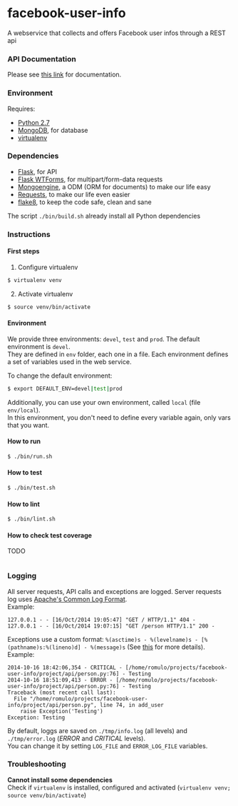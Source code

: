 facebook-user-info
==================

A webservice that collects and offers Facebook user infos through a REST api

### API Documentation

Please see [this link](./docs/api.md) for documentation.

### Environment

Requires: 
- [Python 2.7](https://www.python.org/download/releases/2.7/)
- [MongoDB](http://www.mongodb.org/), for database
- [virtualenv](http://virtualenv.readthedocs.org/en/latest/)

### Dependencies

- [Flask](http://flask.pocoo.org/), for API
- [Flask WTForms](https://wtforms.readthedocs.org/en/latest/), for multipart/form-data requests
- [Mongoengine](http://mongoengine.org/), a ODM (ORM for documents) to make our life easy
- [Requests](http://docs.python-requests.org/), to make our life even easier
- [flake8](https://pypi.python.org/pypi/flake8), to keep the code safe, clean and sane

The script `./bin/build.sh` already install all Python dependencies

### Instructions

#### First steps

1. Configure virtualenv

```bash
$ virtualenv venv
```

2. Activate virtualenv

```bash
$ source venv/bin/activate
```

#### Environment

We provide three environments: `devel`, `test` and `prod`. The default environment is `devel`.  
They are defined in `env` folder, each one in a file.
Each environment defines a set of variables used in the web service.  
  
To change the default environment:
```bash
$ export DEFAULT_ENV=devel|test|prod
```

Additionally, you can use your own environment, called `local` (file `env/local`).  
In this environment, you don't need to define every variable again, only vars that you want.

#### How to run

```bash
$ ./bin/run.sh
```

#### How to test

```bash
$ ./bin/test.sh
```

#### How to lint

```bash
$ ./bin/lint.sh
```

#### How to check test coverage

TODO
```bash
```

### Logging

All server requests, API calls and exceptions are logged. Server requests log uses [Apache's Common Log Format](http://httpd.apache.org/docs/1.3/logs.html#common).  
Example:
```
127.0.0.1 - - [16/Oct/2014 19:05:47] "GET / HTTP/1.1" 404 -
127.0.0.1 - - [16/Oct/2014 19:07:15] "GET /person HTTP/1.1" 200 -
```
  
Exceptions use a custom format: `%(asctime)s - %(levelname)s - [%(pathname)s:%(lineno)d] - %(message)s` (See [this](https://docs.python.org/2/library/logging.html#logrecord-attributes) for more details).  
Example:
```
2014-10-16 18:42:06,354 - CRITICAL - [/home/romulo/projects/facebook-user-info/project/api/person.py:76] - Testing
2014-10-16 18:51:09,413 - ERROR - [/home/romulo/projects/facebook-user-info/project/api/person.py:76] - Testing
Traceback (most recent call last):
  File "/home/romulo/projects/facebook-user-info/project/api/person.py", line 74, in add_user
    raise Exception('Testing')
Exception: Testing
```
By default, loggs are saved on `./tmp/info.log` (all levels) and `./tmp/error.log` (_ERROR_ and _CRITICAL_ levels).  
You can change it by setting `LOG_FILE` and `ERROR_LOG_FILE` variables.

### Troubleshooting

**Cannot install some dependencies**  
Check if `virtualenv` is installed, configured and activated (`virtualenv venv; source venv/bin/activate`)
